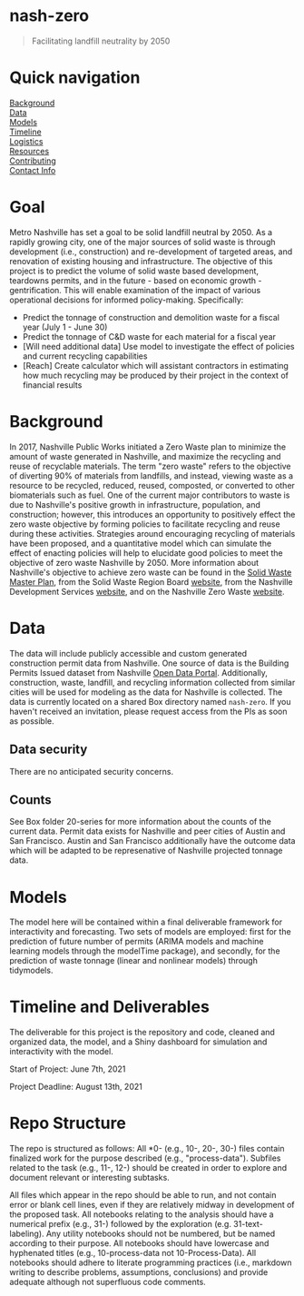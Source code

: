 # nash-zero
> Facilitating landfill neutrality by 2050

# Quick navigation
[Background](#background)  
[Data](#data)  
[Models](#models)  
[Timeline](#timeline-and-deliverables)  
[Logistics](#project-logistics)  
[Resources](#resources)  
[Contributing](#contributing)  
[Contact Info](#contact-info)

# Goal
Metro Nashville has set a goal to be solid landfill neutral by 2050. As a rapidly growing city, one of the major sources of solid waste is through development (i.e., construction) and re-development of targeted areas, and renovation of existing housing and infrastructure. The objective of this project is to predict the volume of solid waste based development, teardowns permits, and in the future - based on economic growth - gentrification. This will enable examination of the impact of various operational decisions for informed policy-making. Specifically:
* Predict the tonnage of construction and demolition waste for a fiscal year (July 1 - June 30)
* Predict the tonnage of C&D waste for each material for a fiscal year
* [Will need additional data] Use model to investigate the effect of policies and current recycling capabilities
* [Reach] Create calculator which will assistant contractors in estimating how much recycling may be produced by their project in the context of financial results

# Background  
In 2017, Nashville Public Works initiated a Zero Waste plan to minimize the amount of waste generated in Nashville, and maximize the recycling and reuse of recyclable materials.  The term "zero waste" refers to the objective of diverting 90% of materials from landfills, and instead, viewing waste as a resource to be recycled, reduced, reused, composted, or converted to other biomaterials such as fuel.  One of the current major contributors to waste is due to Nashville's positive growth in infrastructure, population, and construction; however, this introduces an opportunity to positively effect the zero waste objective by forming policies to facilitate recycling and reuse during these activities.  Strategies around encouraging recycling of materials have been proposed, and a quantitative model which can simulate the effect of enacting policies will help to elucidate good policies to meet the objective of zero waste Nashville by 2050.  More information about Nashville's objective to achieve zero waste can be found in the [Solid Waste Master Plan](https://www.nashville.gov/Portals/0/SiteContent/pw/docs/recycle/MasterPlan/SWMP%20ES_Final.pdf), from the Solid Waste Region Board [website](https://www.nashville.gov/Government/Boards-and-Committees/Committee-Information/ID/96/Solid-Waste-Region-Board.aspx), from the Nashville Development Services [website](https://www.nashville.gov/Government/Development-Services/Development-Process.aspx), and on the Nashville Zero Waste [website](recycle.nashville.gov).

# Data

The data will include publicly accessible and custom generated construction permit data from Nashville. One source of data is the Building Permits Issued dataset from Nashville [Open Data Portal](https://data.nashville.gov/Licenses-Permits/Building-Permits-Issued/3h5w-q8b7). Additionally, construction, waste, landfill, and recycling information collected from similar cities will be used for modeling as the data for Nashville is collected.  The data is currently located on a shared Box directory named `nash-zero`.  If you haven't received an invitation, please request access from the PIs as soon as possible.

## Data security

There are no anticipated security concerns.

## Counts

See Box folder 20-series for more information about the counts of the current data.  Permit data exists for Nashville and peer cities of Austin and San Francisco.  Austin and San Francisco additionally have the outcome data which will be adapted to be represenative of Nashville projected tonnage data.

# Models

The model here will be contained within a final deliverable framework for interactivity and forecasting.  Two sets of models are employed: first for the prediction of future number of permits (ARIMA models and machine learning models through the modelTime package), and secondly, for the prediction of waste tonnage (linear and nonlinear models) through tidymodels.

# Timeline and Deliverables

The deliverable for this project is the repository and code, cleaned and organized data, the model, and a Shiny dashboard for simulation and interactivity with the model.

Start of Project: June 7th, 2021

Project Deadline: August 13th, 2021

# Repo Structure

The repo is structured as follows: All *0- (e.g., 10-, 20-, 30-) files contain finalized work for the purpose described (e.g., "process-data"). Subfiles related to the task (e.g., 11-, 12-) should be created in order to explore and document relevant or interesting subtasks.

All files which appear in the repo should be able to run, and not contain error or blank cell lines, even if they are relatively midway in development of the proposed task. All notebooks relating to the analysis should have a numerical prefix (e.g., 31-) followed by the exploration (e.g. 31-text-labeling). Any utility notebooks should not be numbered, but be named according to their purpose. All notebooks should have lowercase and hyphenated titles (e.g., 10-process-data not 10-Process-Data). All notebooks should adhere to literate programming practices (i.e., markdown writing to describe problems, assumptions, conclusions) and provide adequate although not superfluous code comments.
